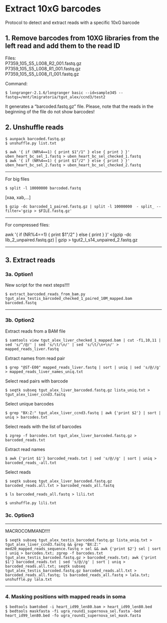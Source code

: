 # Extract 10xG barcodes
Protocol to detect and extract reads with a specific 10xG barcode

## 1. Remove barcodes from 10XG libraries from the left read and add them to the read ID

Files:<br />
P7359_105_S5_L008_R2_001.fastq.gz<br />
P7359_105_S5_L008_R1_001.fastq.gz<br />
P7359_105_S5_L008_I1_001.fastq.gz<br />

Command:
```
$ longranger-2.1.6/longranger basic --id=sample345 --fastqs=/mnt/lmigratoria/tgut_alex/ccnd3/test2
```

It generates a “barcoded.fastq.gz” file. Please, note that the reads in the beginning of the file do not show barcodes! 

## 2. Unshuffle reads

```
$ aunpack barcoded.fastq.gz
$ unshuffle.py list.txt

$ awk '{ if (NR%4==1) { print $1"/1" } else { print } }'  uben_heart_bc_sel_1.fastq > uben_heart_bc_sel_checked_1.fastq
$ awk '{ if (NR%4==1) { print $1"/2" } else { print } }'  uben_heart_bc_sel_2.fastq > uben_heart_bc_sel_checked_2.fastq
```

----

For big files

```
$ split -l 10000000 barcoded.fastq
```

[xaa, xab,...]

```
$ gzip -dc barcoded_1_paired.fastq.gz | split -l 10000000  - split_ --filter='gzip > $FILE.fastq.gz'
```

--------

For compressed files:

awk '{ if (NR%4==1) { print $1"/2" } else { print } }' <(gzip -dc lib_2_unpaired.fastq.gz) | gzip > tgut2_l_s14_unpaired_2.fastq.gz

---------------------------------------------------------------------------------------------------

## 3. Extract reads

### 3a. Option1

New script for the next steps!!!!
```
$ extract_barcoded_reads_from_bam.py tgut_alex_testis_barcoded_checked_1_paired_10M_mapped.bam barcoded.fastq
```

---------------------------------------------------------------------------------------------------

### 3b. Option2

Extract reads from a BAM file
```
$ samtools view tgut_alex_liver_checked_1_mapped.bam | cut -f1,10,11 | sed 's/^/@/' | sed 's/\t/\n/' | sed 's/\t/\n+\n/' > mapped_reads_liver.fastq 
```

Extract names from read pair

```
$ grep "@ST-E00" mapped_reads_liver.fastq | sort | uniq | sed 's/@//g' > mapped_reads_liver_names_uniq.txt
```

Select read pairs with barcode 

```
$ seqtk subseq tgut_alex_liver_barcoded.fastq.gz lista_uniq.txt > tgut_alex_liver_ccnd3.fastq
```

Select unique barcodes

```
$ grep "BX:Z:" tgut_alex_liver_ccnd3.fastq | awk {'print $2'} | sort | uniq > barcodes.txt
```

Select reads with the list of barcodes

```
$ zgrep -f barcodes.txt tgut_alex_liver_barcoded.fastq.gz > barcoded_reads.txt
```

Extract read names

```
$ awk {'print $1'} barcoded_reads.txt | sed 's/@//g' | sort | uniq > barcoded_reads_-all.txt
```

Select reads

```
$ seqtk subseq tgut_alex_liver_barcoded.fastq.gz barcoded_reads.all.txt > barcoded_reads_all.fastq

$ ls barcoded_reads_all.fastq > lili.txt

$ unshuffle.py lili.txt
```

### 3c. Option3
-------
MACROCOMMAND!!!!
```
$ seqtk subseq tgut_alex_testis_barcoded.fastq.gz lista_uniq.txt > tgut_alex_liver_ccnd3.fastq && grep "BX:Z:" med20_mapped_reads_sequence.fastq > sel && awk {'print $2'} sel | sort | uniq > barcodes.txt; zgrep -f barcodes.txt tgut_alex_testis_barcoded.fastq.gz > barcoded_reads.txt; awk {'print $1'} barcoded_reads.txt | sed 's/@//g' | sort | uniq > barcoded_reads.all.txt; seqtk subseq tgut_alex_testis_barcoded.fastq.gz barcoded_reads.all.txt > barcoded_reads_all.fastq; ls barcoded_reads_all.fastq > lala.txt; unshuffle.py lala.txt
```

--------------

### 4. Masking positions with mapped reads in soma

```
$ bedtools bamtobed -i heart_id99_len80.bam > heart_id99_len80.bed
$ bedtools maskfasta -fi ugra_round1_supernova_sel.fasta -bed heart_id99_len80.bed -fo ugra_round1_supernova_sel_mask.fasta
```

